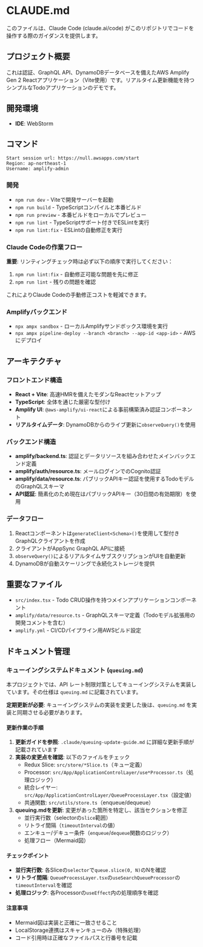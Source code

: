 # CLAUDE.md

このファイルは、Claude Code (claude.ai/code) がこのリポジトリでコードを操作する際のガイダンスを提供します。

## プロジェクト概要

これは認証、GraphQL API、DynamoDBデータベースを備えたAWS Amplify Gen 2 Reactアプリケーション（Vite使用）です。リアルタイム更新機能を持つシンプルなTodoアプリケーションのデモです。

## 開発環境

- **IDE**: WebStorm

## コマンド

```
Start session url: https://null.awsapps.com/start
Region: ap-northeast-1
Username: amplify-admin
```

### 開発

- `npm run dev` - Viteで開発サーバーを起動
- `npm run build` - TypeScriptコンパイルと本番ビルド
- `npm run preview` - 本番ビルドをローカルでプレビュー
- `npm run lint` - TypeScriptサポート付きでESLintを実行
- `npm run lint:fix` - ESLintの自動修正を実行

### Claude Codeの作業フロー

**重要**: リンティングチェック時は必ず以下の順序で実行してください：

1. `npm run lint:fix` - 自動修正可能な問題を先に修正
2. `npm run lint` - 残りの問題を確認

これによりClaude Codeの手動修正コストを軽減できます。

### Amplifyバックエンド

- `npx ampx sandbox` - ローカルAmplifyサンドボックス環境を実行
- `npx ampx pipeline-deploy --branch <branch> --app-id <app-id>` - AWSにデプロイ

## アーキテクチャ

### フロントエンド構造

- **React + Vite**: 高速HMRを備えたモダンなReactセットアップ
- **TypeScript**: 全体を通じた厳密な型付け
- **Amplify UI**: `@aws-amplify/ui-react`による事前構築済み認証コンポーネント
- **リアルタイムデータ**: DynamoDBからのライブ更新に`observeQuery()`を使用

### バックエンド構造

- **amplify/backend.ts**: 認証とデータリソースを組み合わせたメインバックエンド定義
- **amplify/auth/resource.ts**: メールログインでのCognito認証
- **amplify/data/resource.ts**: パブリックAPIキー認証を使用するTodoモデルのGraphQLスキーマ
- **API認証**: 簡素化のため現在はパブリックAPIキー（30日間の有効期限）を使用

### データフロー

1. Reactコンポーネントは`generateClient<Schema>()`を使用して型付きGraphQLクライアントを作成
2. クライアントがAppSync GraphQL APIに接続
3. `observeQuery()`によるリアルタイムサブスクリプションがUIを自動更新
4. DynamoDBが自動スケーリングで永続化ストレージを提供

## 重要なファイル

- `src/index.tsx` - Todo CRUD操作を持つメインアプリケーションコンポーネント
- `amplify/data/resource.ts` - GraphQLスキーマ定義（Todoモデル拡張用の開発コメントを含む）
- `amplify.yml` - CI/CDパイプライン用AWSビルド設定

## ドキュメント管理

### キューイングシステムドキュメント (`queuing.md`)

本プロジェクトでは、API レート制限対策としてキューイングシステムを実装しています。その仕様は `queuing.md` に記載されています。

**定期更新が必要**: キューイングシステムの実装を変更した後は、`queuing.md` を実装と同期させる必要があります。

#### 更新作業の手順

1. **更新ガイドを参照**: `.claude/queuing-update-guide.md` に詳細な更新手順が記載されています
2. **実装の変更点を確認**: 以下のファイルをチェック
   - Redux Slice: `src/store/*Slice.ts`（キュー定義）
   - Processor: `src/App/ApplicationControlLayer/use*Processor.ts`（処理ロジック）
   - 統合レイヤー: `src/App/ApplicationControlLayer/QueueProcessLayer.tsx`（設定値）
   - 共通関数: `src/utils/store.ts`（enqueue/dequeue）
3. **queuing.mdを更新**: 変更があった箇所を特定し、該当セクションを修正
   - 並行実行数（selectorの`slice`範囲）
   - リトライ間隔（`timeoutInterval`の値）
   - エンキュー/デキュー条件（`enqueue`/`dequeue`関数のロジック）
   - 処理フロー（Mermaid図）

#### チェックポイント

- **並行実行数**: 各Sliceの`selector`で`queue.slice(0, N)`のNを確認
- **リトライ間隔**: `QueueProcessLayer.tsx`の`useSearchQueueProcessor`の`timeoutInterval`を確認
- **処理ロジック**: 各Processorの`useEffect`内の処理順序を確認

#### 注意事項

- Mermaid図は実装と正確に一致させること
- LocalStorage連携はスキャンキューのみ（特殊処理）
- コード引用時は正確なファイルパスと行番号を記載
